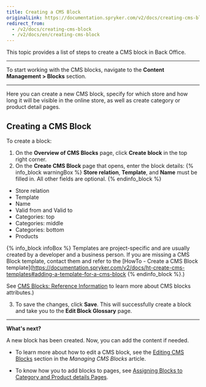 ```yaml
---
title: Creating a CMS Block
originalLink: https://documentation.spryker.com/v2/docs/creating-cms-block
redirect_from:
  - /v2/docs/creating-cms-block
  - /v2/docs/en/creating-cms-block
---
```


This topic provides a list of steps to create a CMS block in Back Office.
***
To start working with the CMS blocks, navigate to the **Content Management > Blocks** section.
***
Here you can create a new CMS block, specify for which store and how long it will be visible in the online store, as well as create category or product detail pages.

## Creating a CMS Block
To create a block:

1. On the **Overview of CMS Blocks** page,  click  **Create block** in the top right corner.
2. On the **Create CMS Block** page that opens, enter the block details:
{% info_block warningBox %}
**Store relation**, **Template**, and **Name** must be filled in. All other fields are optional.
{% endinfo_block %}

* Store relation
* Template
* Name
* Valid from and Valid to
* Categories: top
* Categories: middle
* Categories: bottom
* Products

{% info_block infoBox %}
Templates are project-specific and are usually created by a developer and a business person. If you are missing a CMS Block template, contact them and refer to the [HowTo - Create a CMS Block template](https://documentation.spryker.com/v2/docs/ht-create-cms-templates#adding-a-template-for-a-cms-block
{% endinfo_block %}.)

See [CMS Blocks: Reference Information](/docs/scos/dev/user-guides/201903.0/back-office-user-guide/content-management/blocks/references/cms-block-refer) to learn more about CMS blocks attributes.)

3. To save the changes, click **Save**. This will successfully create a block and take you to the **Edit Block Glossary** page.

***
**What's next?**

A new block has been created. Now, you can add the content if needed.

* To learn more about how to edit a CMS block, see the [Editing CMS Blocks](https://documentation.spryker.com/v2/docs/managing-cms-blocks#editing-blocks) section in the _Managing CMS Blocks_ article.

* To know how you to add blocks to pages, see [Assigning Blocks to Category and Product details Pages](/docs/scos/dev/user-guides/201903.0/back-office-user-guide/content-management/blocks/assigning-block).
